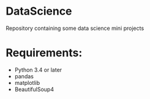 # DataScience
Repository containing some data science mini projects

# Requirements:
 * Python 3.4 or later
 * pandas
 * matplotlib
 * BeautifulSoup4
